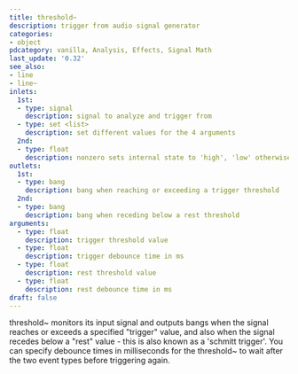 ```yaml
---
title: threshold~
description: trigger from audio signal generator
categories:
- object
pdcategory: vanilla, Analysis, Effects, Signal Math
last_update: '0.32'
see_also:
- line
- line~
inlets:
  1st:
  - type: signal
    description: signal to analyze and trigger from
  - type: set <list>
    description: set different values for the 4 arguments
  2nd:
  - type: float
    description: nonzero sets internal state to 'high', 'low' otherwise
outlets:
  1st:
  - type: bang
    description: bang when reaching or exceeding a trigger threshold
  2nd:
  - type: bang
    description: bang when receding below a rest threshold
arguments:
  - type: float
    description: trigger threshold value
  - type: float
    description: trigger debounce time in ms
  - type: float
    description: rest threshold value
  - type: float
    description: rest debounce time in ms
draft: false
---
```

threshold~ monitors its input signal and outputs bangs when the signal reaches or exceeds a specified "trigger" value, and also when the signal recedes below a "rest" value - this is also known as a 'schmitt trigger'. You can specify debounce times in milliseconds for the threshold~ to wait after the two event types before triggering again.
